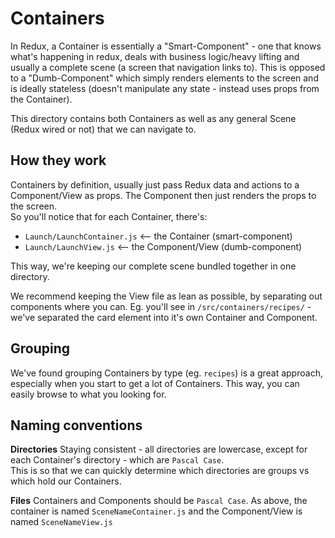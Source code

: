 # Containers

In Redux, a Container is essentially a "Smart-Component" - one that knows what's happening in redux, deals with business logic/heavy lifting and usually a complete scene (a screen that navigation links to). This is opposed to a "Dumb-Component" which simply renders elements to the screen and is ideally stateless (doesn't manipulate any state - instead uses props from the Container).

This directory contains both Containers as well as any general Scene (Redux wired or not) that we can navigate to.

## How they work

Containers by definition, usually just pass Redux data and actions to a Component/View as props. The Component then just renders the props to the screen.  
So you'll notice that for each Container, there's:

- `Launch/LaunchContainer.js` <-- the Container (smart-component)
- `Launch/LaunchView.js`      <-- the Component/View (dumb-component)

This way, we're keeping our complete scene bundled together in one directory.

We recommend keeping the View file as lean as possible, by separating out components where you can. Eg. you'll see in `/src/containers/recipes/` - we've separated the card element into it's own Container and Component.

## Grouping

We've found grouping Containers by type (eg. `recipes`) is a great approach, especially when you start to get a lot of Containers. This way, you can easily browse to what you looking for.

## Naming conventions

__Directories__
Staying consistent - all directories are lowercase, except for each Container's directory - which are `Pascal Case`.  
This is so that we can quickly determine which directories are groups vs which hold our Containers.

__Files__
Containers and Components should be `Pascal Case`.
As above, the container is named `SceneNameContainer.js` and the Component/View is named `SceneNameView.js`
